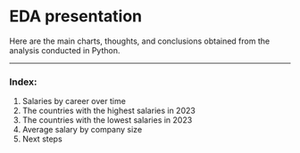 # EDA presentation


Here are the main charts, thoughts, and conclusions obtained from the analysis conducted in Python.

---

### Index:
1. Salaries by career over time
2. The countries with the highest salaries in 2023
3. The countries with the lowest salaries in 2023
4. Average salary by company size
5. Next steps
